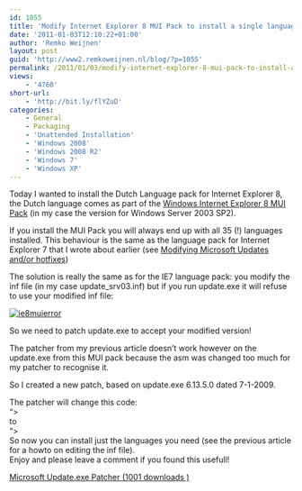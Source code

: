 ```yaml
---
id: 1055
title: 'Modify Internet Explorer 8 MUI Pack to install a single language'
date: '2011-01-03T12:10:22+01:00'
author: 'Remko Weijnen'
layout: post
guid: 'http://www2.remkoweijnen.nl/blog/?p=1055'
permalink: /2011/01/03/modify-internet-explorer-8-mui-pack-to-install-a-single-language/
views:
    - '4760'
short-url:
    - 'http://bit.ly/flYZuD'
categories:
    - General
    - Packaging
    - 'Unattended Installation'
    - 'Windows 2008'
    - 'Windows 2008 R2'
    - 'Windows 7'
    - 'Windows XP'
---
```


Today I wanted to install the Dutch Language pack for Internet Explorer 8, the Dutch language comes as part of the [Windows Internet Explorer 8 MUI Pack](http://www.microsoft.com/downloads/en/details.aspx?FamilyID=242bf57a-9dab-4ea9-ba46-33c0e32020a4&displaylang=en "Windows Internet Explorer 8 MUI Pack for Windows Server 2003 SP2") (in my case the version for Windows Server 2003 SP2).

If you install the MUI Pack you will always end up with all 35 (!) languages installed. This behaviour is the same as the language pack for Internet Explorer 7 that I wrote about earlier (see [Modifying Microsoft Updates and/or hotfixes](http://192.168.40.25:8081/2009/05/12/modifying-microsoft-updates-andor-hotfixes "Modifying Microsoft Updates and/or hotfixes"))

The solution is really the same as for the IE7 language pack: you modify the inf file (in my case update\_srv03.inf) but if you run update.exe it will refuse to use your modified inf file:

[![ie8muierror](http://192.168.40.25:8081/wp-content/uploads/2011/01/ie8muierror-small1.png)](http://192.168.40.25:8081/wp-content/uploads/2011/01/ie8muierror.png)

So we need to patch update.exe to accept your modified version!

The patcher from my previous article doesn’t work however on the update.exe from this MUI pack because the asm was changed too much for my patcher to recognise it.

So I created a new patch, based on update.exe 6.13.5.0 dated 7-1-2009.

The patcher will change this code:  
“&gt;  
to  
“&gt;  
So now you can install just the languages you need (see the previous article for a howto on editing the inf file).  
Enjoy and please leave a comment if you found this usefull!

[ Microsoft Update.exe Patcher (1001 downloads ) ](http://192.168.40.25:8081/download/microsoft-update-exe-patcher/?tmstv=1726048919)